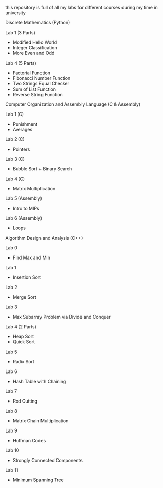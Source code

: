 this repository is full of all my labs for different courses during my time in university

Discrete Mathematics (Python)

Lab 1 (3 Parts)
* Modified Hello World
* Integer Classification
* More Even and Odd

Lab 4 (5 Parts)
* Factorial Function
* Fibonacci Number Function
* Two Strings Equal Checker
* Sum of List Function
* Reverse String Function

Computer Organization and Assembly Language (C & Assembly)

Lab 1 (C)
* Punishment
* Averages

Lab 2 (C)
* Pointers

Lab 3 (C)
* Bubble Sort + Binary Search

Lab 4 (C)
* Matrix Multiplication

Lab 5 (Assembly)
* Intro to MIPs

Lab 6 (Assembly)
* Loops

Algorithm Design and Analysis (C++)

Lab 0
* Find Max and Min

Lab 1
* Insertion Sort

Lab 2
* Merge Sort

Lab 3
* Max Subarray Problem via Divide and Conquer

Lab 4 (2 Parts)
* Heap Sort
* Quick Sort

Lab 5
* Radix Sort

Lab 6
* Hash Table with Chaining

Lab 7
* Rod Cutting

Lab 8
* Matrix Chain Multiplication

Lab 9
* Huffman Codes

Lab 10
* Strongly Connected Components

Lab 11
* Minimum Spanning Tree
